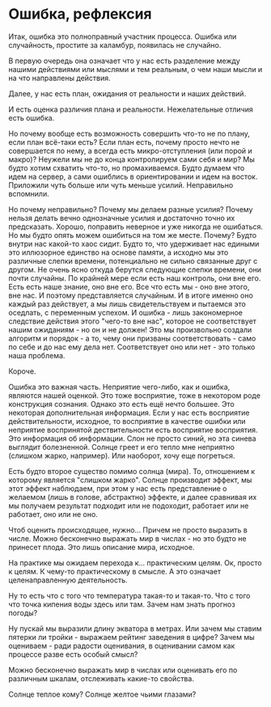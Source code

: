 # Ошибка, рефлексия

Итак, ошибка это полноправный участник процесса. Ошибка или случайность, простите за каламбур, появилась не случайно.

В первую очередь она означает что у нас есть разделение между нашими действиями или мыслями и тем реальным, о чем наши мысли и на что направлены действия.

Далее, у нас есть план, ожидания от реальности и наших действий.

И есть оценка различия плана и реальности. Нежелательные отличия есть ошибка.

Но почему вообще есть возможность совершить что-то не по плану, если план всё-таки есть? Если план есть, почему просто нечто не совершается по нему, а всегда есть микро-отступления (или порой и макро)? Неужели мы не до конца контролируем сами себя и мир? Мы будто хотим схватить что-то, но промахиваемся. Будто думаем что идем на сервер, а сами ошиблись в ориентировании и идем на восток. Приложили чуть больше или чуть меньше усилий. Неправильно вспомнили.

Но почему неправильно? Почему мы делаем разные усилия? Почему нельзя делать вечно однозначные усилия и достаточно точно их предсказать. Хорошо, поправить неверное и уже никогда не ошибаться. Но мы будто опять можем ошибиться на том же месте. Почему? Будто внутри нас какой-то хаос сидит. Будто то, что удерживает нас едиными это иллюзорное единство на основе памяти, а исходно мы это различные слепки времени, потенциально не сильно связанные друг с другом. Не очень ясно откуда берутся следующие слепки времени, они почти случайны. По крайней мере если есть наш контроль, они вне его. Есть есть наше знание, оно вне его. Все что есть мы - оно вне этого, вне нас. И поэтому представляется случайным. И в итоге именно оно каждый раз действует, а мы лишь свидетельствуем и пытаемся это оседлать, с переменным успехом. И ошибка - лишь закономерное следствие действия этого "чего-то вне нас", которое не соответствует нашим ожиданиям - но он и не должен! Это мы произвольно создали алгоритм и порядок - а то, чему они призваны соответствовать - само по себе и до нас ему дела нет. Соответствует оно или нет - это только наша проблема.

Короче.

Ошибка это важная часть.
Неприятие чего-либо, как и ошибка, являются нашей оценкой. Это тоже восприятие, тоже в некотором роде конструкция сознания. Однако это есть ещё нечто большее. Это некоторая дополнительная информация. Если у нас есть восприятие действительности, исходное, то восприятие в качестве ошибки или неприятие воспринятой дествительности есть восприятие восприятия. Это информация об информации. Слон не просто синий, но эта синева выглядит болезненной. Солнце греет и его тепло мне неприятно (слишком жарко, например). Или наоборот, хочу еще погреться.

Есть будто второе существо помимо солнца (мира). То, отношением к которому является "слишком жарко". Солнце производит эффект, мы этот эффект наблюдаем, при этом у нас есть представление о желаемом (лишь в голове, абстрактно) эффекте, и далее сравнивая их мы получаем результат подходит или не подоходит, работает или не работает, оно или не оно.

Чтоб оценить происходящее, нужно... Причем не просто выразить в числе. Можно бесконечно выражать мир в числах - но это будто не принесет плода. Это лишь описание мира, исходное.

На практике мы ожидаем перехода к... практическим целям. Ок, просто к целям. К чему-то практическому в смысле. А это означает целенаправленную деятельность.

Ну то есть что с того что температура такая-то и такая-то. Что с того что точка кипения воды здесь или там. Зачем нам знать прогноз погоды?

Ну пускай мы выразили длину экватора в метрах. Или зачем мы ставим пятерки ли тройки - выражаем рейтинг заведения в цифре? Зачем мы оцениваем - ради радости оценивания, в оценивании самом как процессе разве есть особый смысл?

Можно бесконечно выражать мир в числах или оценивать его по различным шкалам, отслеживать какие-то свойства.

Солнце теплое кому? Солнце желтое чьими глазами?
